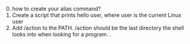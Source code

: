 0. how to create your alias command?
1. Create a script that prints hello user, where user is the current Linux user
2. Add /action to the PATH. /action should be the last directory the shell looks into when looking for a program.
.
